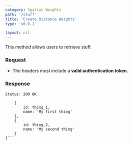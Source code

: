 ```yaml
---
category: Spatial Weights
path: '/stuff'
title: 'Create Distance Weights'
type: 'v0.0.1'

layout: nil
---
```


This method allows users to retrieve stuff.

### Request

* The headers must include a **valid authentication token**.

### Response

```Status: 200 OK```
```{
    {
        id: thing_1,
        name: 'My first thing'
    },
    {
        id: thing_2,
        name: 'My second thing'
    }
}```
